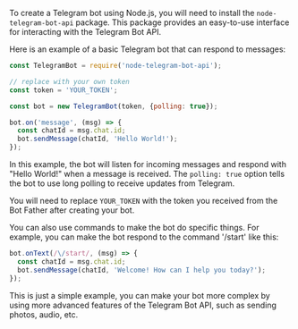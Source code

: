 To create a Telegram bot using Node.js, you will need to install the `node-telegram-bot-api` package. This package provides an easy-to-use interface for interacting with the Telegram Bot API.

Here is an example of a basic Telegram bot that can respond to messages:

```javascript
const TelegramBot = require('node-telegram-bot-api');

// replace with your own token
const token = 'YOUR_TOKEN';

const bot = new TelegramBot(token, {polling: true});

bot.on('message', (msg) => {
  const chatId = msg.chat.id;
  bot.sendMessage(chatId, 'Hello World!');
});
```

In this example, the bot will listen for incoming messages and respond with "Hello World!" when a message is received. The `polling: true` option tells the bot to use long polling to receive updates from Telegram.

You will need to replace `YOUR_TOKEN` with the token you received from the Bot Father after creating your bot.

You can also use commands to make the bot do specific things. For example, you can make the bot respond to the command '/start' like this:

```javascript
bot.onText(/\/start/, (msg) => {
  const chatId = msg.chat.id;
  bot.sendMessage(chatId, 'Welcome! How can I help you today?');
});
```
This is just a simple example, you can make your bot more complex by using more advanced features of the Telegram Bot API, such as sending photos, audio, etc.
